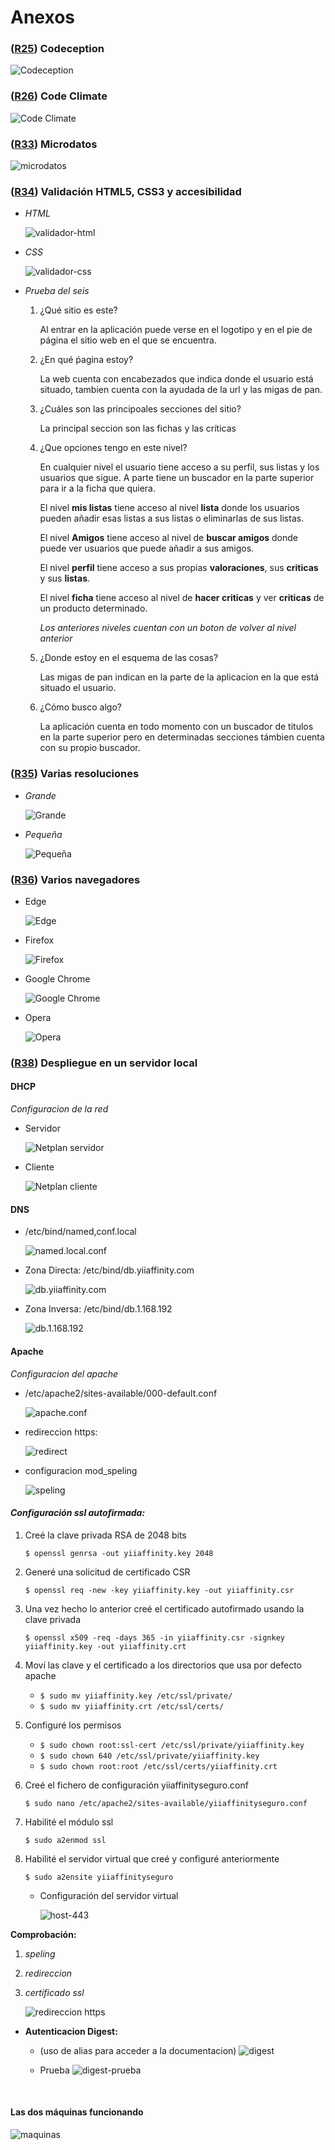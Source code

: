 # Anexos


### **([R25](https://github.com/rolLangel/yiiaffinity/issues/25)) Codeception**
![Codeception](images/anexos/codeception.png)

### **([R26](https://github.com/rolLangel/yiiaffinity/issues/26)) Code Climate**
![Code Climate](images/anexos/codeclimate.png)

### **([R33](https://github.com/rolLangel/yiiaffinity/issues/33)) Microdatos**

![microdatos](images/anexos/microdatos.png)

### **([R34](https://github.com/rolLangel/yiiaffinity/issues/34)) Validación HTML5, CSS3 y accesibilidad**
   
* *HTML*
    
    ![validador-html](images/anexos/validador-html.png)

* *CSS*
    
    ![validador-css](images/anexos/validador-css.png)

* *Prueba del seis*
    1. ¿Qué sitio es este?

        Al entrar en la aplicación puede verse en el logotipo y en el pie de página el sitio web en el que se encuentra.
       
    2. ¿En qué ṕagina estoy?

        La web cuenta con encabezados que indica donde el usuario está situado, tambien cuenta con la ayudada de la url y las migas de pan.

    3. ¿Cuáles son las principoales secciones del sitio?
    
        La principal seccion son las fichas y las críticas

    4. ¿Que opciones tengo en este nivel?

        En cualquier nivel el usuario tiene acceso a su perfil, sus listas y los usuarios que sigue. A parte tiene un buscador en la parte superior para ir a la ficha que quiera.

        El nivel **mis listas** tiene acceso al nivel **lista** donde los usuarios pueden añadir esas listas a sus listas o eliminarlas de sus listas.
        
        El nivel **Amigos** tiene acceso al nivel de **buscar amigos** donde puede ver usuarios que puede añadir a sus amigos.

        El nivel **perfil** tiene acceso a sus propias **valoraciones**, sus **criticas** y sus **listas**.

        El nivel **ficha** tiene acceso al nivel de **hacer criticas** y ver **criticas** de un producto determinado. 

        *Los anteriores niveles cuentan con un boton de volver al nivel anterior*
    5. ¿Donde estoy en el esquema de las cosas?

        Las migas de pan indican en la parte de la aplicacion en la que está situado el usuario. 

    6. ¿Cómo busco algo?
        
        La aplicación cuenta en todo momento con un buscador de titulos en la parte superior pero en determinadas secciones támbien cuenta con su propio buscador.   


### **([R35](https://github.com/rolLangel/yiiaffinity/issues/35)) Varias resoluciones**
* *Grande*
    
    ![Grande](images/anexos/grande.png)

* *Pequeña*
    
    ![Pequeña](images/anexos/pequeña.png)

### **([R36](https://github.com/rolLangel/yiiaffinity/issues/36)) Varios navegadores**
* Edge
    
    ![Edge](images/anexos/edge.png)

* Firefox 
    
    ![Firefox](images/anexos/firefox.png)

* Google Chrome
    
    ![Google Chrome](images/anexos/googleChrome.png)

* Opera 
    
    ![Opera](images/anexos/opera.png)

### **([R38](https://github.com/rolLangel/yiiaffinity/issues/38)) Despliegue en un servidor local**

#### **DHCP**

*Configuracion de la red*
* Servidor 

    ![Netplan servidor](images/anexos/servidor-local/netplan-server.png)

* Cliente

    ![Netplan cliente](images/anexos/servidor-local/netplan-cliente.png)


#### **DNS**
 
 * /etc/bind/named,conf.local

    ![named.local.conf](images/anexos/servidor-local/zonas.png)

* Zona Directa: /etc/bind/db.yiiaffinity.com

    ![db.yiiaffinity.com](images/anexos/servidor-local/zona.png)

* Zona Inversa: /etc/bind/db.1.168.192

    ![db.1.168.192](images/anexos/servidor-local/zona-inversa.png)



#### **Apache**

*Configuracion del apache*

* /etc/apache2/sites-available/000-default.conf
    
    ![apache.conf](images/anexos/servidor-local/apache-conf.png)

* redireccion https:

    ![redirect](images/anexos/servidor-local/redirect.png)

* configuracion mod_speling

  ![speling](images/anexos/servidor-local/mod-speling.png)

#### *Configuración ssl autofirmada:*

1. Creé la clave privada RSA de 2048 bits
    
    `$ openssl genrsa -out yiiaffinity.key 2048`
2. Generé una solicitud de certificado CSR
    
    `$ openssl req -new -key yiiaffinity.key -out yiiaffinity.csr`

3. Una vez hecho lo anterior creé el certificado autofirmado usando la clave privada
    
    `$ openssl x509 -req -days 365 -in yiiaffinity.csr -signkey yiiaffinity.key -out yiiaffinity.crt`

4. Moví las clave y el certificado a los directorios que usa por defecto apache 

    * `$ sudo mv yiiaffinity.key /etc/ssl/private/`
    * `$ sudo mv yiiaffinity.crt /etc/ssl/certs/`

5. Configuré los permisos
    * `$ sudo chown root:ssl-cert /etc/ssl/private/yiiaffinity.key`
    * `$ sudo chown 640 /etc/ssl/private/yiiaffinity.key`
    * `$ sudo chown root:root /etc/ssl/certs/yiiaffinity.crt`

6. Creé el fichero de configuración  yiiaffinityseguro.conf
    
    `$ sudo nano /etc/apache2/sites-available/yiiaffinityseguro.conf`

7. Habilité el módulo ssl
    
    `$ sudo a2enmod ssl`

8. Habilité el servidor virtual que creé y configuré anteriormente
    
    `$ sudo a2ensite yiiaffinityseguro`

    * Configuración del servidor virtual

        ![host-443](images/anexos/servidor-local/host-443.png)
    
**Comprobación:**

1. *speling*
2. *redireccion*
3. *certificado ssl*

    ![redireccion https](images/anexos/servidor-local/red-spel-https.gif)

* **Autenticacion Digest:**

    * (uso de alias para acceder a la documentacion)
    ![digest](images/anexos/servidor-local/digest.png)

    * Prueba
    ![digest-prueba](images/anexos/servidor-local/digest.gif)

<br>

#### **Las dos máquinas funcionando**

![maquinas](images/anexos/servidor-local/maquinas.gif)

